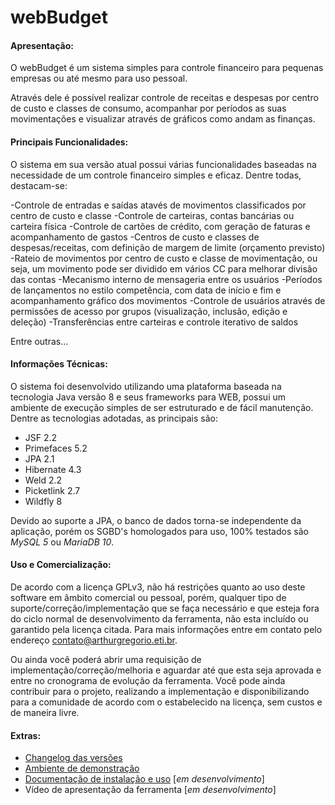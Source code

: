 webBudget
=========

#### Apresentação:

O webBudget é um sistema simples para controle financeiro para pequenas empresas ou até mesmo para uso pessoal. 

Através dele é possível realizar controle de receitas e despesas por centro de custo e classes de consumo, acompanhar por períodos as suas movimentações e visualizar através de gráficos como andam as finanças.

#### Principais Funcionalidades:

O sistema em sua versão atual possui várias funcionalidades baseadas na necessidade de um controle financeiro simples e eficaz. Dentre todas, destacam-se:

-Controle de entradas e saídas atavés de movimentos classificados por centro de custo e classe
-Controle de carteiras, contas bancárias ou carteira física
-Controle de cartões de crédito, com geração de faturas e acompanhamento de gastos
-Centros de custo e classes de despesas/receitas, com definição de margem de limite (orçamento previsto)
-Rateio de movimentos por centro de custo e classe de movimentação, ou seja, um movimento pode ser dividido em vários CC para melhorar divisão das contas
-Mecanismo interno de mensageria entre os usuários
-Períodos de lançamentos no estilo competência, com data de início e fim e acompanhamento gráfico dos movimentos 
-Controle de usuários através de permissões de acesso por grupos (visualização, inclusão, edição e deleção)
-Transferências entre carteiras e controle iterativo de saldos

Entre outras...

#### Informações Técnicas:

O sistema foi desenvolvido utilizando uma plataforma baseada na tecnologia Java versão 8 e seus frameworks para WEB, possui um ambiente de execução simples de ser estruturado e de fácil manutenção. Dentre as tecnologias adotadas, as principais são:

- JSF 2.2 
- Primefaces 5.2
- JPA 2.1
- Hibernate 4.3
- Weld 2.2
- Picketlink 2.7
- Wildfly 8

Devido ao suporte a JPA, o banco de dados torna-se independente da aplicação, porém os SGBD's homologados para uso, 100% testados são *MySQL 5* ou *MariaDB 10*.

#### Uso e Comercialização:

De acordo com a licença GPLv3, não há restrições quanto ao uso deste software em âmbito comercial ou pessoal, porém, qualquer tipo de suporte/correção/implementação que se faça necessário e que esteja fora do ciclo normal de desenvolvimento da ferramenta, não esta incluído ou garantido pela licença citada. Para mais informações entre em contato pelo endereço contato@arthurgregorio.eti.br.

Ou ainda você poderá abrir uma requisição de implementação/correção/melhoria e aguardar até que esta seja aprovada e entre no cronograma de evolução da ferramenta. Você pode ainda contribuir para o projeto, realizando a implementação e disponibilizando para a comunidade de acordo com o estabelecido na licença, sem custos e de maneira livre.

#### Extras:

- [Changelog das versões](https://github.com/arthurgregorio/web-budget/wiki#changelog)
- [Ambiente de demonstração](https://github.com/arthurgregorio/web-budget/wiki#ambiente-de-demonstra%C3%A7%C3%A3o) 
- [Documentação de instalação e uso](https://github.com/arthurgregorio/web-budget/wiki) [*em desenvolvimento*]
- Vídeo de apresentação da ferramenta [*em desenvolvimento*]

